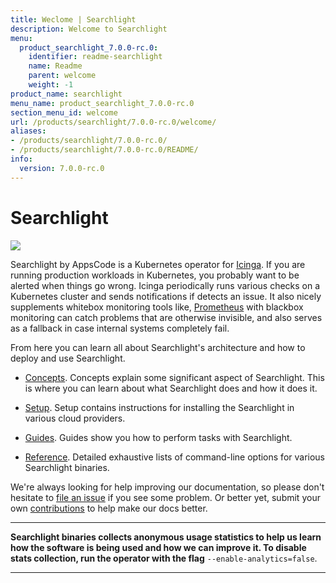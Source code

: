 ```yaml
---
title: Weclome | Searchlight
description: Welcome to Searchlight
menu:
  product_searchlight_7.0.0-rc.0:
    identifier: readme-searchlight
    name: Readme
    parent: welcome
    weight: -1
product_name: searchlight
menu_name: product_searchlight_7.0.0-rc.0
section_menu_id: welcome
url: /products/searchlight/7.0.0-rc.0/welcome/
aliases:
- /products/searchlight/7.0.0-rc.0/
- /products/searchlight/7.0.0-rc.0/README/
info:
  version: 7.0.0-rc.0
---
```


# Searchlight

<img src="/products/searchlight/7.0.0-rc.0/images/cover.jpg">

Searchlight by AppsCode is a Kubernetes operator for [Icinga](https://www.icinga.com/). If you are running production workloads in Kubernetes, you probably want to be alerted when things go wrong. Icinga periodically runs various checks on a Kubernetes cluster and sends notifications if detects an issue. It also nicely supplements whitebox monitoring tools like, [Prometheus](https://prometheus.io/) with blackbox monitoring can catch problems that are otherwise invisible, and also serves as a fallback in case internal systems completely fail.

From here you can learn all about Searchlight's architecture and how to deploy and use Searchlight.

- [Concepts](/products/searchlight/7.0.0-rc.0/concepts/). Concepts explain some significant aspect of Searchlight. This is where you can learn about what Searchlight does and how it does it.

- [Setup](/products/searchlight/7.0.0-rc.0/setup/). Setup contains instructions for installing
  the Searchlight in various cloud providers.

- [Guides](/products/searchlight/7.0.0-rc.0/guides/). Guides show you how to perform tasks with Searchlight.

- [Reference](/products/searchlight/7.0.0-rc.0/reference/searchlight). Detailed exhaustive lists of command-line options for various Searchlight binaries.

We're always looking for help improving our documentation, so please don't hesitate to
[file an issue](https://github.com/appscode/searchlight/issues/new) if you see some problem.
Or better yet, submit your own [contributions](/products/searchlight/7.0.0-rc.0/CONTRIBUTING) to help
make our docs better.

---

**Searchlight binaries collects anonymous usage statistics to help us learn how the software is being used and how we can improve it.
To disable stats collection, run the operator with the flag** `--enable-analytics=false`.

---